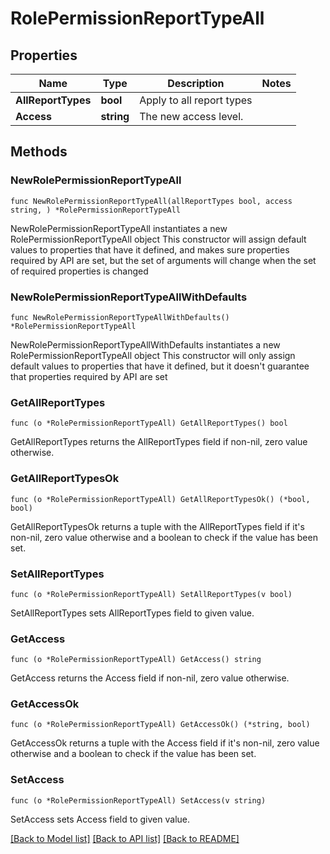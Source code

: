 # RolePermissionReportTypeAll

## Properties

Name | Type | Description | Notes
------------ | ------------- | ------------- | -------------
**AllReportTypes** | **bool** | Apply to all report types | 
**Access** | **string** | The new access level. | 

## Methods

### NewRolePermissionReportTypeAll

`func NewRolePermissionReportTypeAll(allReportTypes bool, access string, ) *RolePermissionReportTypeAll`

NewRolePermissionReportTypeAll instantiates a new RolePermissionReportTypeAll object
This constructor will assign default values to properties that have it defined,
and makes sure properties required by API are set, but the set of arguments
will change when the set of required properties is changed

### NewRolePermissionReportTypeAllWithDefaults

`func NewRolePermissionReportTypeAllWithDefaults() *RolePermissionReportTypeAll`

NewRolePermissionReportTypeAllWithDefaults instantiates a new RolePermissionReportTypeAll object
This constructor will only assign default values to properties that have it defined,
but it doesn't guarantee that properties required by API are set

### GetAllReportTypes

`func (o *RolePermissionReportTypeAll) GetAllReportTypes() bool`

GetAllReportTypes returns the AllReportTypes field if non-nil, zero value otherwise.

### GetAllReportTypesOk

`func (o *RolePermissionReportTypeAll) GetAllReportTypesOk() (*bool, bool)`

GetAllReportTypesOk returns a tuple with the AllReportTypes field if it's non-nil, zero value otherwise
and a boolean to check if the value has been set.

### SetAllReportTypes

`func (o *RolePermissionReportTypeAll) SetAllReportTypes(v bool)`

SetAllReportTypes sets AllReportTypes field to given value.


### GetAccess

`func (o *RolePermissionReportTypeAll) GetAccess() string`

GetAccess returns the Access field if non-nil, zero value otherwise.

### GetAccessOk

`func (o *RolePermissionReportTypeAll) GetAccessOk() (*string, bool)`

GetAccessOk returns a tuple with the Access field if it's non-nil, zero value otherwise
and a boolean to check if the value has been set.

### SetAccess

`func (o *RolePermissionReportTypeAll) SetAccess(v string)`

SetAccess sets Access field to given value.



[[Back to Model list]](../README.md#documentation-for-models) [[Back to API list]](../README.md#documentation-for-api-endpoints) [[Back to README]](../README.md)


